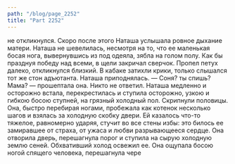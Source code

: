 ```yaml
---
path: "/blog/page_2252"
title: "Part 2252"
---
```


не откликнулся.
Скоро после этого Наташа услышала ровное дыхание матери. Наташа не шевелилась, несмотря на то, что ее маленькая босая нога, вывернувшись из под одеяла, зябла на голом полу.
Как бы празднуя победу над всеми, в щели закричал сверчок. Пропел петух далеко, откликнулся близкий. В кабаке затихли крики, только слышался тот же стон адъютанта. Наташа приподнялась.
— Соня? ты спишь? Мама? — прошептала она. Никто не ответил. Наташа медленно и осторожно встала, перекрестилась и ступила осторожно, узкою и гибкою босою ступней, на грязный холодный пол. Скрипнули половицы. Она, быстро перебирая ногами, пробежала как котенок несколько шагов и взялась за холодную скобку двери.
Ей казалось что-то тяжелое, равномерно ударяя, стучит во все стены избы: это билось ее замиравшее от страха, от ужаса и любви разрывающееся сердце.
Она отворила дверь, перешагнула порог и ступила на сырую холодную землю сеней. Обхвативший холод освежил ее. Она ощупала босою ногой спящего человека, перешагнула чере
